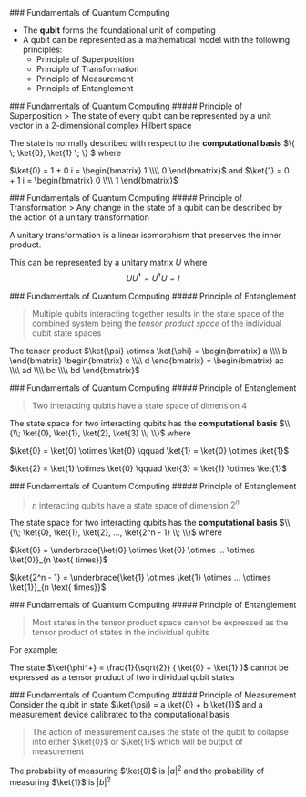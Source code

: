 <section>
<section data-markdown>
### Fundamentals of Quantum Computing

* The **qubit** forms the foundational unit of computing
* A qubit can be represented as a mathematical model with the following principles:
    * Principle of Superposition
    * Principle of Transformation
    * Principle of Measurement
    * Principle of Entanglement
</section>
<section data-markdown>
### Fundamentals of Quantum Computing
##### Principle of Superposition
> The state of every qubit can be represented by a unit vector in a 2-dimensional complex Hilbert space

The state is normally described with respect to the **computational basis** $\\{ \\; \ket{0}, \ket{1} \\; \\} $
where 

$\ket{0} = 1 + 0 i = \begin{bmatrix} 1 \\\\ 0 \end{bmatrix}$ and $\ket{1} = 0 + 1 i = \begin{bmatrix} 0 \\\\ 1 \end{bmatrix}$
</section>
<section data-markdown>
### Fundamentals of Quantum Computing
##### Principle of Transformation
> Any change in the state of a qubit can be described by the action of a unitary transformation

A unitary transformation is a linear isomorphism that preserves the inner product.

This can be represented by a unitary matrix $U$ where $$U U^\dagger = U^\dagger U = I$$

</section>
<section data-markdown>
### Fundamentals of Quantum Computing
##### Principle of Entanglement

> Multiple qubits interacting together results in the state space of the combined system being the *tensor product space* of the individual qubit state spaces

The tensor product $\ket{\psi} \otimes \ket{\phi} = \begin{bmatrix} a \\\\ b \end{bmatrix} \begin{bmatrix} c \\\\ d \end{bmatrix} = \begin{bmatrix} ac \\\\ ad \\\\ bc \\\\ bd \end{bmatrix}$

</section>
<section data-markdown>
### Fundamentals of Quantum Computing
##### Principle of Entanglement

> Two interacting qubits have a state space of dimension 4

The state space for two interacting qubits has the **computational basis** $\\{\\; \ket{0}, \ket{1}, \ket{2}, \ket{3} \\; \\}$ where 

 $\ket{0} = \ket{0} \otimes \ket{0} \qquad \ket{1} = \ket{0} \otimes \ket{1}$

 $\ket{2} = \ket{1} \otimes \ket{0} \qquad \ket{3} = \ket{1} \otimes \ket{1}$



</section>
<section data-markdown>
### Fundamentals of Quantum Computing
##### Principle of Entanglement

> $n$ interacting qubits have a state space of dimension $2^n$

The state space for two interacting qubits has the **computational basis** $\\{\\; \ket{0}, \ket{1}, \ket{2}, ..., \ket{2^n - 1} \\; \\}$ where 

 $\ket{0} = \underbrace{\ket{0} \otimes \ket{0} \otimes ... \otimes \ket{0}}_{n \text{ times}}$

 $\ket{2^n - 1} = \underbrace{\ket{1} \otimes \ket{1} \otimes ... \otimes \ket{1}}_{n \text{ times}}$

</section>

<section data-markdown>
### Fundamentals of Quantum Computing
##### Principle of Entanglement

> Most states in the tensor product space cannot be expressed as the tensor product of states in the individual qubits

For example:

The state $\ket{\phi^+} = \frac{1}{\sqrt{2}} ( \ket{0} + \ket{1} )$ cannot be expressed as a tensor product of two individual qubit states


</section>
<section data-markdown>
### Fundamentals of Quantum Computing
##### Principle of Measurement
Consider the qubit in state $\ket{\psi} = a \ket{0} + b \ket{1}$ and a measurement device calibrated to the computational basis

> The action of measurement causes the state of the qubit to collapse into either $\ket{0}$ or $\ket{1}$ which will be output of measurement

The probability of measuring $\ket{0}$ is $|a|^2$ and the probability of measuring $\ket{1}$ is $|b|^2$

</section>
</section>

